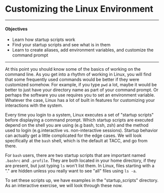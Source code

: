 Customizing the Linux Environment
=================================
---

#### Objectives  
*	Learn how startup scripts work
*	Find your startup scripts and see what is in them
*	Learn to create aliases, add environment variables, and customize the command prompt

---

At this point you should know some of the basics of working on the command line.  As you get into a rhythm of working in Linux, you will find that some frequently used commands would be better if they were customized somehow.  For example, if you type ```pwd``` a lot, maybe it would be better to just have your directory name as part of your command prompt.  Or perhaps the software you use requires you to set an environment variable.  Whatever the case, Linux has a lot of built in features for customizing your interactions with the system.

Every time you login to a system, Linux executes a set of "startup scripts" before displaying a command prompt.  Which startup scripts are executed depend on the shell you are using (e.g bash, tcsh, zsh) and the method used to login (e.g.interactive vs. non-interactive sessions).  Startup behavior can actually get a little complicated for the edge cases.  We will look specifically at the ```bash``` shell, which is the default at TACC, and go from there.

For ```bash``` users, there are two startup scripts that are important named ```.bashrc``` and ```.profile```. They are both located in your home directory, if they are present, but just typing ```ls``` won't list them.  In Linux, files starting with a "." are hidden unless you really want to see "all" files using ```ls -a```.

To set these scripts up, we have examples in the "startup_scripts" directory.  As an interactive exercise, we will look through these now.